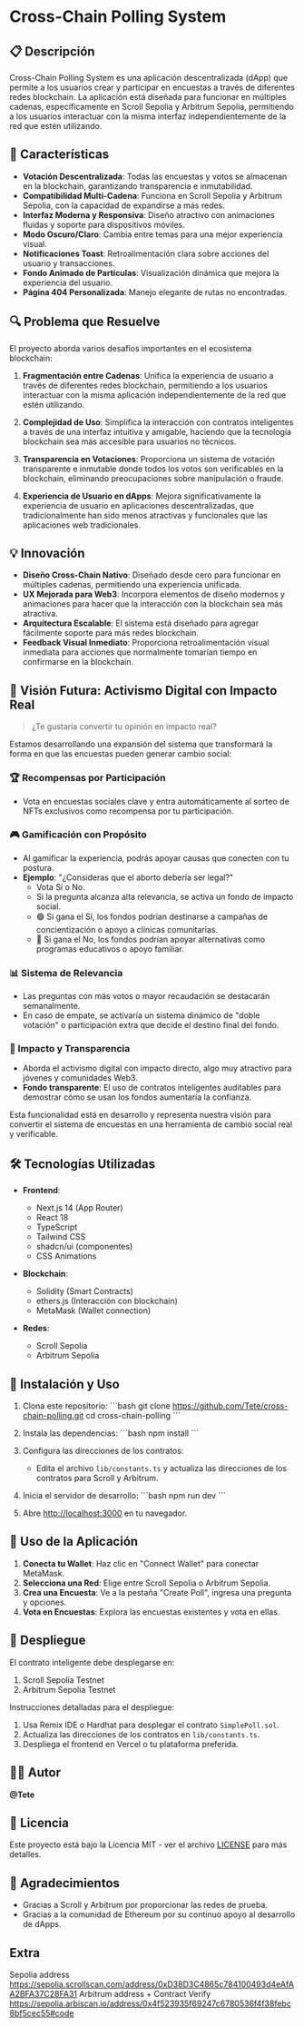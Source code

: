 # Cross-Chain Polling System

## 📋 Descripción

Cross-Chain Polling System es una aplicación descentralizada (dApp) que permite a los usuarios crear y participar en encuestas a través de diferentes redes blockchain. La aplicación está diseñada para funcionar en múltiples cadenas, específicamente en Scroll Sepolia y Arbitrum Sepolia, permitiendo a los usuarios interactuar con la misma interfaz independientemente de la red que estén utilizando.

## 🚀 Características

- **Votación Descentralizada**: Todas las encuestas y votos se almacenan en la blockchain, garantizando transparencia e inmutabilidad.
- **Compatibilidad Multi-Cadena**: Funciona en Scroll Sepolia y Arbitrum Sepolia, con la capacidad de expandirse a más redes.
- **Interfaz Moderna y Responsiva**: Diseño atractivo con animaciones fluidas y soporte para dispositivos móviles.
- **Modo Oscuro/Claro**: Cambia entre temas para una mejor experiencia visual.
- **Notificaciones Toast**: Retroalimentación clara sobre acciones del usuario y transacciones.
- **Fondo Animado de Partículas**: Visualización dinámica que mejora la experiencia del usuario.
- **Página 404 Personalizada**: Manejo elegante de rutas no encontradas.

## 🔍 Problema que Resuelve

El proyecto aborda varios desafíos importantes en el ecosistema blockchain:

1. **Fragmentación entre Cadenas**: Unifica la experiencia de usuario a través de diferentes redes blockchain, permitiendo a los usuarios interactuar con la misma aplicación independientemente de la red que estén utilizando.

2. **Complejidad de Uso**: Simplifica la interacción con contratos inteligentes a través de una interfaz intuitiva y amigable, haciendo que la tecnología blockchain sea más accesible para usuarios no técnicos.

3. **Transparencia en Votaciones**: Proporciona un sistema de votación transparente e inmutable donde todos los votos son verificables en la blockchain, eliminando preocupaciones sobre manipulación o fraude.

4. **Experiencia de Usuario en dApps**: Mejora significativamente la experiencia de usuario en aplicaciones descentralizadas, que tradicionalmente han sido menos atractivas y funcionales que las aplicaciones web tradicionales.

## 💡 Innovación

- **Diseño Cross-Chain Nativo**: Diseñado desde cero para funcionar en múltiples cadenas, permitiendo una experiencia unificada.
- **UX Mejorada para Web3**: Incorpora elementos de diseño modernos y animaciones para hacer que la interacción con la blockchain sea más atractiva.
- **Arquitectura Escalable**: El sistema está diseñado para agregar fácilmente soporte para más redes blockchain.
- **Feedback Visual Inmediato**: Proporciona retroalimentación visual inmediata para acciones que normalmente tomarían tiempo en confirmarse en la blockchain.

## 🔮 Visión Futura: Activismo Digital con Impacto Real

> ¿Te gustaría convertir tu opinión en impacto real?

Estamos desarrollando una expansión del sistema que transformará la forma en que las encuestas pueden generar cambio social:

### 🏆 Recompensas por Participación
- Vota en encuestas sociales clave y entra automáticamente al sorteo de NFTs exclusivos como recompensa por tu participación.

### 🎮 Gamificación con Propósito
- Al gamificar la experiencia, podrás apoyar causas que conecten con tu postura.
- **Ejemplo**: "¿Consideras que el aborto debería ser legal?"
  - Vota Sí o No.
  - Si la pregunta alcanza alta relevancia, se activa un fondo de impacto social.
  - 🟢 Si gana el Sí, los fondos podrían destinarse a campañas de concientización o apoyo a clínicas comunitarias.
  - 🔴 Si gana el No, los fondos podrían apoyar alternativas como programas educativos o apoyo familiar.

### 📊 Sistema de Relevancia
- Las preguntas con más votos o mayor recaudación se destacarán semanalmente.
- En caso de empate, se activaría un sistema dinámico de "doble votación" o participación extra que decide el destino final del fondo.

### 💪 Impacto y Transparencia
- Aborda el activismo digital con impacto directo, algo muy atractivo para jóvenes y comunidades Web3.
- **Fondo transparente**: El uso de contratos inteligentes auditables para demostrar cómo se usan los fondos aumentaría la confianza.

Esta funcionalidad está en desarrollo y representa nuestra visión para convertir el sistema de encuestas en una herramienta de cambio social real y verificable.

## 🛠️ Tecnologías Utilizadas

- **Frontend**:
  - Next.js 14 (App Router)
  - React 18
  - TypeScript
  - Tailwind CSS
  - shadcn/ui (componentes)
  - CSS Animations

- **Blockchain**:
  - Solidity (Smart Contracts)
  - ethers.js (Interacción con blockchain)
  - MetaMask (Wallet connection)

- **Redes**:
  - Scroll Sepolia
  - Arbitrum Sepolia

## 🔧 Instalación y Uso

1. Clona este repositorio:
   \`\`\`bash
   git clone https://github.com/Tete/cross-chain-polling.git
   cd cross-chain-polling
   \`\`\`

2. Instala las dependencias:
   \`\`\`bash
   npm install
   \`\`\`

3. Configura las direcciones de los contratos:
   - Edita el archivo `lib/constants.ts` y actualiza las direcciones de los contratos para Scroll y Arbitrum.

4. Inicia el servidor de desarrollo:
   \`\`\`bash
   npm run dev
   \`\`\`

5. Abre [http://localhost:3000](http://localhost:3000) en tu navegador.

## 📱 Uso de la Aplicación

1. **Conecta tu Wallet**: Haz clic en "Connect Wallet" para conectar MetaMask.
2. **Selecciona una Red**: Elige entre Scroll Sepolia o Arbitrum Sepolia.
3. **Crea una Encuesta**: Ve a la pestaña "Create Poll", ingresa una pregunta y opciones.
4. **Vota en Encuestas**: Explora las encuestas existentes y vota en ellas.

## 🚀 Despliegue

El contrato inteligente debe desplegarse en:
1. Scroll Sepolia Testnet
2. Arbitrum Sepolia Testnet

Instrucciones detalladas para el despliegue:

1. Usa Remix IDE o Hardhat para desplegar el contrato `SimplePoll.sol`.
2. Actualiza las direcciones de los contratos en `lib/constants.ts`.
3. Despliega el frontend en Vercel o tu plataforma preferida.

## 👨‍💻 Autor

**@Tete**

## 📄 Licencia

Este proyecto está bajo la Licencia MIT - ver el archivo [LICENSE](LICENSE) para más detalles.

## 🙏 Agradecimientos

- Gracias a Scroll y Arbitrum por proporcionar las redes de prueba.
- Gracias a la comunidad de Ethereum por su continuo apoyo al desarrollo de dApps.

## Extra 

Sepolia address 
https://sepolia.scrollscan.com/address/0xD38D3C4865c784100493d4eAfAA2BFA37C28FA31
Arbitrum address + Contract Verify
https://sepolia.arbiscan.io/address/0x4f523935f69247c6780536f4f38febc8bf5cec55#code
